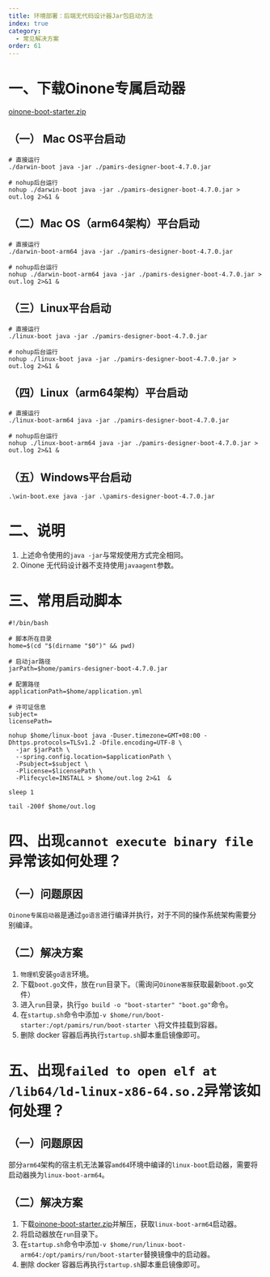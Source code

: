 ```yaml
---
title: 环境部署：后端无代码设计器Jar包启动方法
index: true
category:
  - 常见解决方案
order: 61
---
```


# 一、下载Oinone专属启动器
[oinone-boot-starter.zip](https://oinone-jar.oss-cn-zhangjiakou.aliyuncs.com/install/oinone-boot-starter.zip)

## （一） Mac OS平台启动
```shell
# 直接运行
./darwin-boot java -jar ./pamirs-designer-boot-4.7.0.jar

# nohup后台运行
nohup ./darwin-boot java -jar ./pamirs-designer-boot-4.7.0.jar > out.log 2>&1 &
```

## （二）Mac OS（arm64架构）平台启动
```shell
# 直接运行
./darwin-boot-arm64 java -jar ./pamirs-designer-boot-4.7.0.jar

# nohup后台运行
nohup ./darwin-boot-arm64 java -jar ./pamirs-designer-boot-4.7.0.jar > out.log 2>&1 &
```

## （三）Linux平台启动
```shell
# 直接运行
./linux-boot java -jar ./pamirs-designer-boot-4.7.0.jar

# nohup后台运行
nohup ./linux-boot java -jar ./pamirs-designer-boot-4.7.0.jar > out.log 2>&1 &
```

## （四）Linux（arm64架构）平台启动
```shell
# 直接运行
./linux-boot-arm64 java -jar ./pamirs-designer-boot-4.7.0.jar

# nohup后台运行
nohup ./linux-boot-arm64 java -jar ./pamirs-designer-boot-4.7.0.jar > out.log 2>&1 &
```

## （五）Windows平台启动
```shell
.\win-boot.exe java -jar .\pamirs-designer-boot-4.7.0.jar
```

# 二、说明
1. 上述命令使用的`java -jar`与常规使用方式完全相同。
2. Oinone 无代码设计器不支持使用`javaagent`参数。

# 三、常用启动脚本
```shell
#!/bin/bash

# 脚本所在目录
home=$(cd "$(dirname "$0")" && pwd)

# 启动jar路径
jarPath=$home/pamirs-designer-boot-4.7.0.jar

# 配置路径
applicationPath=$home/application.yml

# 许可证信息
subject=
licensePath=

nohup $home/linux-boot java -Duser.timezone=GMT+08:00 -Dhttps.protocols=TLSv1.2 -Dfile.encoding=UTF-8 \
  -jar $jarPath \
  --spring.config.location=$applicationPath \
  -Psubject=$subject \
  -Plicense=$licensePath \
  -Plifecycle=INSTALL > $home/out.log 2>&1  &

sleep 1

tail -200f $home/out.log
```

# 四、出现`cannot execute binary file`异常该如何处理？
## （一）问题原因
`Oinone专属启动器`是通过`go语言`进行编译并执行，对于不同的操作系统架构需要分别编译。

## （二）解决方案
1. `物理机`安装`go语言`环境。
2. 下载`boot.go`文件，放在`run`目录下。（需询问`Oinone客服`获取最新`boot.go`文件）
3. 进入`run`目录，执行`go build -o "boot-starter" "boot.go"`命令。
4. 在`startup.sh`命令中添加`-v $home/run/boot-starter:/opt/pamirs/run/boot-starter \`将文件挂载到容器。
5. 删除 docker 容器后再执行`startup.sh`脚本重启镜像即可。

# 五、出现`failed to open elf at /lib64/ld-linux-x86-64.so.2`异常该如何处理？
## （一）问题原因
部分`arm64`架构的宿主机无法兼容`amd64`环境中编译的`linux-boot`启动器，需要将启动器换为`linux-boot-arm64`。

## （二）解决方案
1. 下载[oinone-boot-starter.zip](https://oinone-jar.oss-cn-zhangjiakou.aliyuncs.com/install/oinone-boot-starter.zip)并解压，获取`linux-boot-arm64`启动器。
2. 将启动器放在`run`目录下。
3. 在`startup.sh`命令中添加`-v $home/run/linux-boot-arm64:/opt/pamirs/run/boot-starter`替换镜像中的启动器。
4. 删除 docker 容器后再执行`startup.sh`脚本重启镜像即可。

